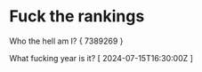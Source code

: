 # Fuck the rankings

Who the hell am I?
{ 7389269 }

What fucking year is it?
[ 2024-07-15T16:30:00Z ]
